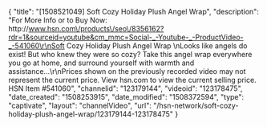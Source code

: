 {
    "title": "[1508521049] Soft   Cozy Holiday Plush Angel Wrap",
    "description": "For More Info or to Buy Now: http:\/\/www.hsn.com\/products\/seo\/8356162?rdr=1&sourceid=youtube&cm_mmc=Social-_-Youtube-_-ProductVideo-_-541060\r\nSoft   Cozy Holiday Plush Angel Wrap \nLooks like angels do exist! But who knew they were so cozy? Take this angel wrap everywhere you go at home, and surround yourself with warmth and assistance...\r\nPrices shown on the previously recorded video may not represent the current price.  View hsn.com to view the current selling price. HSN Item #541060",
    "channelid": "123179144",
    "videoid": "123178475",
    "date_created": "1508253915",
    "date_modified": "1508372594",
    "type": "captivate",
    "layout": "channelVideo",
    "url": "\/hsn-network\/soft-cozy-holiday-plush-angel-wrap\/123179144-123178475"
}